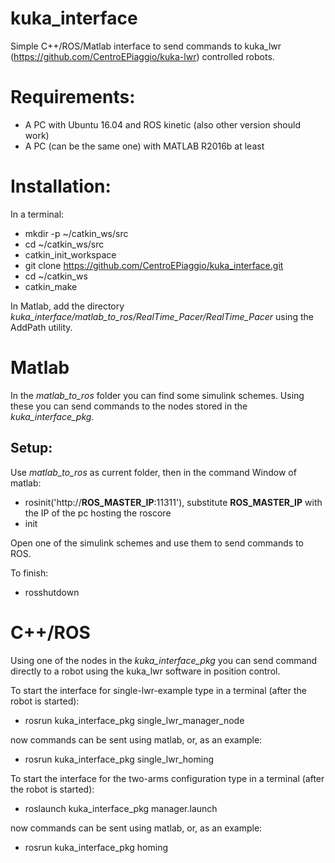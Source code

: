 # kuka_interface
Simple C++/ROS/Matlab interface to send commands to kuka_lwr (https://github.com/CentroEPiaggio/kuka-lwr) controlled robots.

Requirements:
===
- A PC with Ubuntu 16.04 and ROS kinetic (also other version should work)
- A PC (can be the same one) with MATLAB R2016b at least

Installation:
===
In a terminal:
- mkdir -p ~/catkin_ws/src
- cd ~/catkin_ws/src
- catkin_init_workspace
- git clone https://github.com/CentroEPiaggio/kuka_interface.git
- cd ~/catkin_ws
- catkin_make

In Matlab, add the directory *kuka_interface/matlab_to_ros/RealTime_Pacer/RealTime_Pacer* using the AddPath utility.

Matlab
===
In the *matlab_to_ros* folder you can find some simulink schemes. Using these you can send commands to the nodes stored in the *kuka_interface_pkg*.

Setup:
---
Use  *matlab_to_ros* as current folder, then in the command Window of matlab:
- rosinit('http://**ROS_MASTER_IP**:11311'), substitute **ROS_MASTER_IP** with the IP of the pc hosting the roscore
- init

Open one of the simulink schemes and use them to send commands to ROS.

To finish:
- rosshutdown

C++/ROS
===
Using one of the nodes in the *kuka_interface_pkg* you can send command directly to a robot using the kuka_lwr software in position control.

To start the interface for single-lwr-example type in a terminal (after the robot is started):
- rosrun kuka_interface_pkg single_lwr_manager_node

now commands can be sent using matlab, or, as an example:
- rosrun kuka_interface_pkg single_lwr_homing

To start the interface for the two-arms configuration type in a terminal (after the robot is started):
- roslaunch kuka_interface_pkg manager.launch

now commands can be sent using matlab, or, as an example:
- rosrun kuka_interface_pkg homing